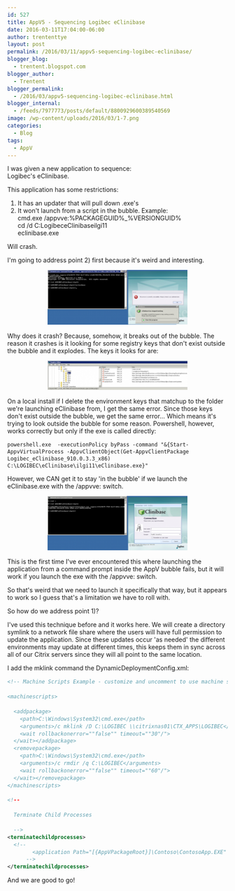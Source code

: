 ```yaml
---
id: 527
title: AppV5 - Sequencing Logibec eClinibase
date: 2016-03-11T17:04:00-06:00
author: trententtye
layout: post
permalink: /2016/03/11/appv5-sequencing-logibec-eclinibase/
blogger_blog:
  - trentent.blogspot.com
blogger_author:
  - Trentent
blogger_permalink:
  - /2016/03/appv5-sequencing-logibec-eclinibase.html
blogger_internal:
  - /feeds/7977773/posts/default/8800929600389540569
image: /wp-content/uploads/2016/03/1-7.png
categories:
  - Blog
tags:
  - AppV
---
```

I was given a new application to sequence:  
Logibec's eClinibase.

This application has some restrictions:  
1) It has an updater that will pull down .exe's  
2) It won't launch from a script in the bubble.  Example:  
cmd.exe /appvve:%PACKAGEGUID%_%VERSIONGUID%  
cd /d C:LogibeceClinibaseilgi11  
eclinibase.exe

Will crash.

I'm going to address point 2) first because it's weird and interesting.

<div style="clear: both; text-align: center;">
  <a style="margin-left: 1em; margin-right: 1em;" href="/wp-content/uploads/2016/03/1-7.png"><img src="/wp-content/uploads/2016/03/1-7-300x118.png" width="320" height="125" border="0" /></a>
</div>

Why does it crash?  Because, somehow, it breaks out of the bubble.  The reason it crashes is it looking for some registry keys that don't exist outside the bubble and it explodes.  The keys it looks for are:

<div style="clear: both; text-align: center;">
  <a style="margin-left: 1em; margin-right: 1em;" href="/wp-content/uploads/2016/03/3-5.png"><img src="/wp-content/uploads/2016/03/3-5-300x64.png" width="320" height="67" border="0" /></a>
</div>

On a local install if I delete the environment keys that matchup to the folder we're launching eClinibase from, I get the same error.  Since those keys don't exist outside the bubble, we get the same error...  Which means it's trying to look outside the bubble for some reason.  Powershell, however, works correctly but only if the exe is called directly:

```shell
powershell.exe  -executionPolicy byPass -command "&{Start-AppvVirtualProcess -AppvClientObject(Get-AppvClientPackage Logibec_eClinibase_910.0.3.3_x86) C:\LOGIBEC\eClinibase\ilgi11\eClinibase.exe}"
```

However, we CAN get it to stay 'in the bubble' if we launch the eClinibase.exe with the /appvve: switch.

<div style="clear: both; text-align: center;">
  <a style="margin-left: 1em; margin-right: 1em;" href="/wp-content/uploads/2016/03/4-3.png"><img src="/wp-content/uploads/2016/03/4-3-300x117.png" width="320" height="124" border="0" /></a>
</div>

This is the first time I've ever encountered this where launching the application from a command prompt inside the AppV bubble fails, but it will work if you launch the exe with the /appvve: switch.

So that's weird that we need to launch it specifically that way, but it appears to work so I guess that's a limitation we have to roll with.

So how do we address point 1)?

I've used this technique before and it works here.  We will create a directory symlink to a network file share where the users will have full permission to update the application.  Since these updates occur 'as needed' the different environments may update at different times, this keeps them in sync across all of our Citrix servers since they will all point to the same location.

I add the mklink command the DynamicDeploymentConfig.xml:


```xml
<!-- Machine Scripts Example - customize and uncomment to use machine scripts>
 
<machinescripts>
   
  <addpackage>
    <path>C:\Windows\System32\cmd.exe</path>
    <arguments>/c mklink /D C:\LOGIBEC \\citrixnas01\CTX_APPS\LOGIBEC</arguments>
    <wait rollbackonerror=""false"" timeout=""30"/">
  </wait></addpackage>
  <removepackage>
    <path>C:\Windows\System32\cmd.exe</path>
    <arguments>/c rmdir /q C:\LOGIBEC</arguments>
    <wait rollbackonerror=""false"" timeout=""60"/">
  </wait></removepackage>
</machinescripts>
 
<!--
   
  Terminate Child Processes
   
  -->
<terminatechildprocesses>
  <!--
        <application Path="[{AppVPackageRoot}]\Contoso\ContosoApp.EXE" />
      -->
</terminatechildprocesses>
```


And we are good to go!

<!-- AddThis Advanced Settings generic via filter on the_content -->

<!-- AddThis Share Buttons generic via filter on the_content -->